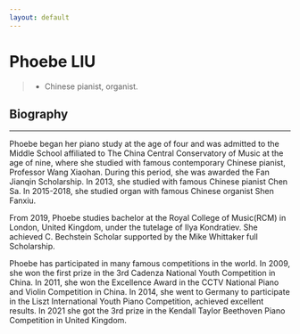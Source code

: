 ```yaml
---
layout: default
---
```


# Phoebe LIU

> - Chinese pianist, organist.

## Biography

---
Phoebe began her piano study at the age of four and was admitted to the Middle School affiliated to The China Central Conservatory of Music at the age of nine, where she studied with famous contemporary Chinese pianist, Professor Wang Xiaohan. During this period, she was awarded the Fan Jianqin Scholarship. In 2013, she studied with famous Chinese pianist Chen Sa. In 2015-2018, she studied organ with famous Chinese organist Shen Fanxiu.

From 2019, Phoebe studies bachelor at the Royal College of Music(RCM) in London, United Kingdom, under the tutelage of Ilya Kondratiev. She achieved C. Bechstein Scholar supported by the Mike Whittaker full Scholarship.

Phoebe has participated in many famous competitions in the world. In 2009, she won the first prize in the 3rd Cadenza National Youth Competition in China. In 2011, she won the Excellence Award in the CCTV National Piano and Violin Competition in China. In 2014, she went to Germany to participate in the Liszt International Youth Piano Competition, achieved excellent results. In 2021 she got the 3rd prize in the Kendall Taylor Beethoven Piano Competition in United Kingdom. 

